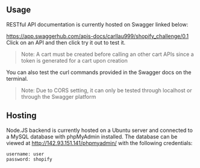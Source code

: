 ##  Usage
RESTful API documentation is currently hosted on Swagger linked below:

https://app.swaggerhub.com/apis-docs/carllau999/shopify_challenge/0.1
Click on an API and then click try it out to test it. 
> Note: A cart must be created before calling an other cart APIs since a token is generated for a cart upon creation

You can also test the curl commands provided in the Swagger docs on the terminal.
> Note: Due to CORS setting, it can only be tested through localhost or through the Swagger platform

## Hosting
Node.JS backend is currently hosted on a Ubuntu server and connected to a MySQL database with phpMyAdmin installed.
The database can be viewed at http://142.93.151.141/phpmyadmin/ with the following credentials:
```
username: user
password: shopify
```
